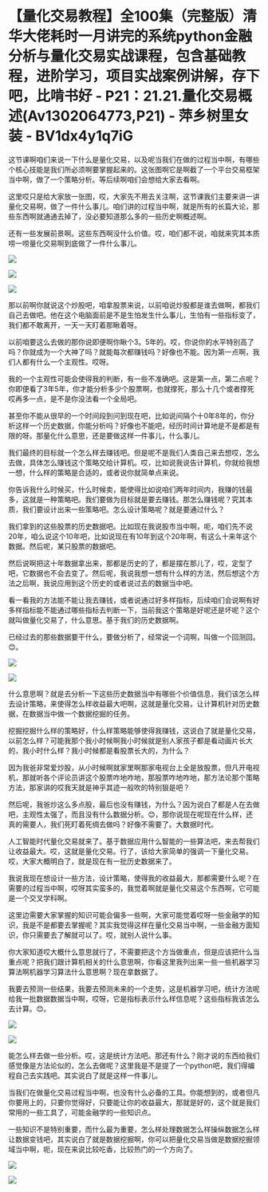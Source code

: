 # 【量化交易教程】全100集（完整版）清华大佬耗时一月讲完的系统python金融分析与量化交易实战课程，包含基础教程，进阶学习，项目实战案例讲解，存下吧，比啃书好 - P21：21.21.量化交易概述(Av1302064773,P21) - 萍乡树里女装 - BV1dx4y1q7iG

这节课啊咱们来说一下什么是量化交易，以及呢当我们在做的过程当中啊，有哪些个核心技能是我们所必须啊要掌握起来的。这张图啊它是啊截了一个平台交易框架当中啊，做了一个策略分析。等后续啊咱们会想给大家去看啊。

这里哎只是给大家放一张图，哎，大家先不用去关注啊，这节课我们主要来讲一讲量化交易啊，做了一件什么事儿。咱们讲的过程当中啊，就是所有的长篇大论，那些东西啊就通通去掉了，没必要知道那么多的一些历史啊概述啊。

还有一些发展前景啊。这些东西啊没什么价值。哎，咱们都不说，咱就来究其本质唠一唠量化交易啊到底做了一件什么事儿。



![](img/8e55103a2ac1cd18971fef2faf28b6ed_1.png)

![](img/8e55103a2ac1cd18971fef2faf28b6ed_2.png)

![](img/8e55103a2ac1cd18971fef2faf28b6ed_3.png)

那以前啊你就说这个炒股吧，咱拿股票来说，以前咱说炒股都是谁去做啊，都我们自己去做吧。他在这个电脑面前是不是生怕发生什么事儿，生怕有一些指标变了，我们都不敢离开，一天一天盯着那瞅着呀。

以前咱要这么去做的那你说即便啊你瞅个3。5年的。哎，你说你的水平特别高了吗？你就成为一个大神了吗？就能每次都赚钱吗？好像也不能。因为第一点啊，我们人都有什么一个主观性。哎呀。

我的一个主观性可能会使得我的判断，有一些不准确吧。这是第一点，第二点呢？你即便看了3年5年，你才能分析多少个股票啊，也就撑死，那么十几个或者撑死哎再多一点，是不是你没法看一个全局吧。

甚至你不能从很早的一个时间段到问到现在吧，比如说间隔个十0年8年的，你分析这样一个历史数据，你能分析吗？好像也不能吧，经历时间计算地是不是都是有限的呀。那量化什么意思，还是要做这样一件事儿，什么事儿。

我们最终的目标就一个怎么样去赚钱吧。但是呢不是我们人类自己来去想哎，怎么去做，具体怎么赚钱这个策略交给计算机。哎，比如说我说告计算机，你就给我想一想，什么样的策略是合适的，或者说你就简单点来说。

你告诉我什么时候买，什么时候卖，能使得比如说咱们两年时间内，我赚的钱最多，这就是一种策略吧。我们要做为目标就是要去赚钱。那怎么赚钱呢？究其本质，我们要设计出来一些策略吧。怎么设计策略呢？就是要通过什么？

我们拿到的这些股票的历史数据吧。比如现在我说股市当中啊，呃，咱们先不说20年，咱么说这个10年吧，比如说现在有10年到这个20年啊，有这么十来年这个数据。然后呢，某只股票的数据吧。

然后说啊把这十年数据拿出来，那都是历史的了，都是摆在那儿了，哎，定型了吧，它数据也不会去变了。然后呢，我说我想一想有什么样的方法，然后想这个方法之后啊，我说应用到这个历史的或者说过去的数据当中吧。

看一看我的方法能不能让我去赚钱，或者说通过好多样指标，后续咱们会说啊有好多样指标能不能通过哪些指标去判断一下，当前我这个策略是好呢还是坏呢？这个就叫做量化交易了，什么意思。基于我们的历史数据啊。

已经过去的那些数据要干什么，要做分析了，经常说一个词啊，叫做一个回测回。😊。

![](img/8e55103a2ac1cd18971fef2faf28b6ed_5.png)

![](img/8e55103a2ac1cd18971fef2faf28b6ed_6.png)

什么意思啊？就是去分析一下这些历史数据当中有哪些个价值信息，我们该怎么样去设计策略，来使得怎么样收益最大吧啊，这就是量化交易，让计算机针对历史数据，在数据当中做一个数据挖掘的任务。

挖掘挖掘什么样的策略好，什么样策略能够使得我赚钱，这说白了就是量化交易，以前怎么样？可能我那个我小时候啊我小时候就是别人家孩子都是看动画片长大的，我小时什么样？我小时候都是看股票长大的，为什么？

因为我爸非常爱炒股，从小时候啊就家里啊那家电视台上全是放股票，但凡开电视机，那就听各个评论员讲这个股票咋地咋地，那股票咋地咋地，那方法论那个策略方法，那家讲的哎我天就是神乎其迹一般吹的特别狠是吧？

然后呢，我爸炒这么多点股，最后也没有赚钱，为什么？因为说白了都是人在去做吧，主观性太强了，而且没有什么数据分析。😊，那你说现在呢现在什么样，还真的需要人，我们死盯着死绸去做吗？好像不需要了。大数据时代。

人工智能时代量化交易就来了。基于数据应用什么智能的一些算法吧，来去帮我们让收益最大。哎，这就是量化交易。行了，该给大家简单的强调一下量化交易。哎，大家大概明白了，就是现在有一批历史数据来了。

我说我现在想设计一些方法，设计策略，使得我的收益最大，那都需要什么呢？在需要的过程当中啊，哎呀其实蛮多的，我觉着啊就是量化交易这个东西啊，它可能是一个交叉学科啊。

这里边需要大家掌握的知识可能会偏多一些啊，大家可能觉着哎呀一些金融学的知识，我是不是都要去掌握呢？其实我觉得这样在量化交易当中啊，一些金融方面知识，你只需要去了解就可以了。哎，就别人说什么事。

你大家知道哎大概什么意思就行了，不需要把这个方当做重点，但是应该把什么当重点呢？把我们跟计算机相关的什么意思啊，你看这里我列出来一些一些机器学习算法啊机器学习算法什么意思啊？现在拿数据了。

我要去预测一些结果，我要去预测未来的一个走势，这是机器学习吧，统计方法呢给我一批数据数据当中啊，哎呀，它是指标表示什么样信息呢？这些指标我该怎么去计算。😊。



![](img/8e55103a2ac1cd18971fef2faf28b6ed_8.png)

![](img/8e55103a2ac1cd18971fef2faf28b6ed_9.png)

能怎么样去做一些分析。哎，这是统计方法吧。那还有什么？刚才说的东西给我们感觉像是方法论似的，怎么去做呢？这里我是不是提了一个python吧，我们得编程自己去实践吧。其实说白了就是这样一件事儿。

当我们在做量化交易过程当中啊，也没有什么必备的工具。你能想到的，或者但凡你要用上的，只要你觉得好，只要能让你的收益最大，那就是好的，这个就是我们常用的一些工具了，可能金融学的一些知识点。

一些知识不是特别重要，而什么最为重要，怎么样处理数据怎么样操纵数据怎么样让数据变钱吧，其实说白了就是数据挖掘啊，你可以把量化交易当做是数据挖掘领域当中啊，呃，现在来说比较吃香，比较热门的一个方向了。



![](img/8e55103a2ac1cd18971fef2faf28b6ed_11.png)

![](img/8e55103a2ac1cd18971fef2faf28b6ed_12.png)